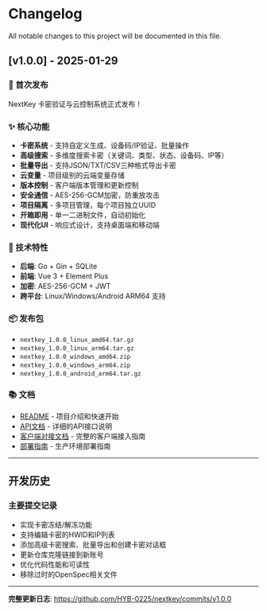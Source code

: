 # Changelog

All notable changes to this project will be documented in this file.

## [v1.0.0] - 2025-01-29

### 🎉 首次发布

NextKey 卡密验证与云控制系统正式发布！

### ✨ 核心功能

- **卡密系统** - 支持自定义生成、设备码/IP验证、批量操作
- **高级搜索** - 多维度搜索卡密（关键词、类型、状态、设备码、IP等）
- **批量导出** - 支持JSON/TXT/CSV三种格式导出卡密
- **云变量** - 项目级别的云端变量存储
- **版本控制** - 客户端版本管理和更新控制
- **安全通信** - AES-256-GCM加密，防重放攻击
- **项目隔离** - 多项目管理，每个项目独立UUID
- **开箱即用** - 单一二进制文件，自动初始化
- **现代化UI** - 响应式设计，支持桌面端和移动端

### 🔧 技术特性

- **后端**: Go + Gin + SQLite
- **前端**: Vue 3 + Element Plus
- **加密**: AES-256-GCM + JWT
- **跨平台**: Linux/Windows/Android ARM64 支持

### 📦 发布包

- `nextkey_1.0.0_linux_amd64.tar.gz`
- `nextkey_1.0.0_linux_arm64.tar.gz`
- `nextkey_1.0.0_windows_amd64.zip`
- `nextkey_1.0.0_windows_arm64.zip`
- `nextkey_1.0.0_android_arm64.tar.gz`

### 📚 文档

- [README](README.md) - 项目介绍和快速开始
- [API文档](docs/API.md) - 详细的API接口说明
- [客户端对接文档](docs/CLIENT.md) - 完整的客户端接入指南
- [部署指南](docs/DEPLOY.md) - 生产环境部署指南

---

## 开发历史

### 主要提交记录

- 实现卡密冻结/解冻功能
- 支持编辑卡密的HWID和IP列表
- 添加高级卡密搜索、批量导出和创建卡密对话框
- 更新仓库克隆链接到新账号
- 优化代码性能和可读性
- 移除过时的OpenSpec相关文件

---

**完整更新日志**: https://github.com/HYB-0225/nextkey/commits/v1.0.0

